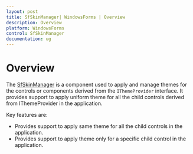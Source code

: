 ```yaml
---
layout: post
title: SfSkinManager| WindowsForms | Overview
description: Overview
platform: WindowsForms
control: SfSkinManager
documentation: ug
---
```


# Overview

The [SfSkinManager](https://help.syncfusion.com/cr/windowsforms/Syncfusion.Core.WinForms~Syncfusion.WinForms.Controls.SfSkinManager.html) is a component used to apply and manage themes for the controls or components derived from the `IThemeProvider` interface. It provides support to apply uniform theme for all the child controls derived from IThemeProvider in the application.

Key features are:

* Provides support to apply same theme for all the child controls in the application.
* Provides support to apply theme only for a specific child control in the application. 
